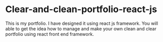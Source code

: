 # Clear-and-clean-portfolio-react-js
This is my portfolio. I have designed it using react js framework. You will able to get the idea how to manage and make your own clean and clear portfolio using react front end framework.
